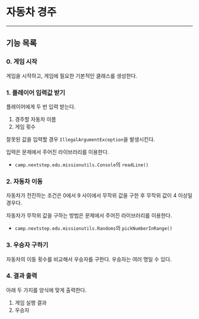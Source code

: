 # 자동차 경주

* * *

## 기능 목록
### 0. 게임 시작
게임을 시작하고, 게임에 필요한 기본적인 클래스를 생성한다.

### 1. 플레이어 입력값 받기
플레이어에게 두 번 입력 받는다.
1. 경주할 자동차 이름
2. 게임 횟수

잘못된 값을 입력할 경우 `IllegalArgumentException`을 발생시킨다.

입력은 문제에서 주어진 라이브러리를 이용한다.
- `camp.nextstep.edu.missionutils.Console`의 `readLine()`

### 2. 자동차 이동
자동차가 전진하는 조건은 0에서 9 사이에서 무작위 값을 구한 후 무작위 값이 4 이상일 경우다.

자동차가 무작위 값을 구하는 방법은 문제에서 주어진 라이브러리를 이용한다.
- `camp.nextstep.edu.missionutils.Randoms`의 `pickNumberInRange()`


### 3. 우승자 구하기
자동차의 이동 횟수를 비교해서 우승자를 구한다. 우승자는 여러 명일 수 있다.

### 4. 결과 출력
아래 두 가지를 양식에 맞게 출력한다.
1. 게임 실행 결과
2. 우승자